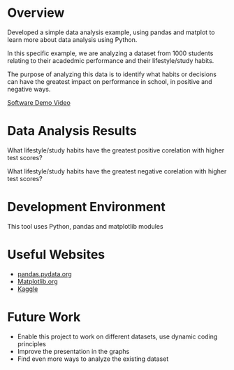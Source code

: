 # Overview

Developed a simple data analysis example, using pandas and matplot to learn more about data analysis using Python.

In this specific example, we are analyzing a dataset from 1000 students relating to their acadedmic performance and their lifestyle/study habits.

The purpose of analyzing this data is to identify what habits or decisions can have the greatest impact on performance in school, in positive and negative ways.

[Software Demo Video](https://youtu.be/xUE3OmqNiFc)

# Data Analysis Results

What lifestyle/study habits have the greatest positive corelation with higher test scores?

What lifestyle/study habits have the greatest negative corelation with higher test scores?

# Development Environment

This tool uses Python, pandas and matplotlib modules

# Useful Websites

* [pandas.pydata.org](https://pandas.pydata.org/docs/user_guide/index.html)
* [Matplotlib.org](https://matplotlib.org/)
* [Kaggle](https://www.kaggle.com/datasets)

# Future Work

* Enable this project to work on different datasets, use dynamic coding principles
* Improve the presentation in the graphs
* Find even more ways to analyze the existing dataset